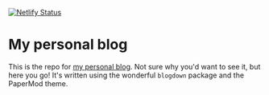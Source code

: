 [![Netlify Status](https://api.netlify.com/api/v1/badges/1883d31f-14bf-4374-94a8-9f64de9434b3/deploy-status)](https://app.netlify.com/sites/posert-lab-blog/deploys)

# My personal blog

This is the repo for [my personal blog](https://blog.posertinlab.com/). Not
sure why you'd want to see it, but here you go! It's written using the
wonderful `blogdown` package and the PaperMod theme.
